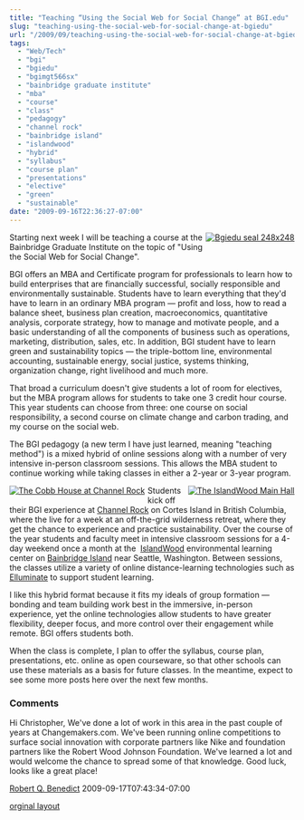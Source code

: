 ```yaml
---
title: "Teaching “Using the Social Web for Social Change” at BGI.edu"
slug: "teaching-using-the-social-web-for-social-change-at-bgiedu"
url: "/2009/09/teaching-using-the-social-web-for-social-change-at-bgiedu.html"
tags:
  - "Web/Tech"
  - "bgi"
  - "bgiedu"
  - "bgimgt566sx"
  - "bainbridge graduate institute"
  - "mba"
  - "course"
  - "class"
  - "pedagogy"
  - "channel rock"
  - "bainbridge island"
  - "islandwood"
  - "hybrid"
  - "syllabus"
  - "course plan"
  - "presentations"
  - "elective"
  - "green"
  - "sustainable"
date: "2009-09-16T22:36:27-07:00"
---
```

<p><a href="http://lifewithalacrity.blogs.com/.a/6a00d8341d8bc053ef0120a57769f5970b-pi" style="float: right;"><img alt="Bgiedu seal 248x248" border="0" class="at-xid-6a00d8341d8bc053ef0120a57769f5970b " src="http://lifewithalacrity.blogs.com/.a/6a00d8341d8bc053ef0120a57769f5970b-800wi" style="margin: 0px 0px 5px 5px;" title="Bgiedu seal 248x248" /></a> Starting next week I will be teaching a course at the Bainbridge Graduate Institute on the topic of &quot;Using the Social Web for Social Change&quot;.</p>
<p></p>
BGI offers an MBA and Certificate program for professionals to learn how to build enterprises that are financially successful, socially responsible and environmentally sustainable. Students have to learn everything that they&#39;d have to learn in an ordinary MBA program — profit and loss, how to read a balance sheet, business plan creation, macroeconomics, quantitative analysis, corporate strategy, how to manage and motivate people, and a basic understanding of all the components of business such as operations, marketing, distribution, sales, etc. In addition, BGI student have to learn green and sustainability topics — the triple-bottom line, environmental accounting, sustainable energy, social justice, systems thinking, organization change, right livelihood and much more.<p></p>
That broad a curriculum doesn&#39;t give students a lot of room for electives, but the MBA program allows for students to take one 3 credit hour course. This year students can choose from three: one course on social responsibility, a second course on climate change and carbon trading, and my course on the social web.<p></p>
The BGI pedagogy (a new term I have just learned, meaning &quot;teaching method&quot;) is a mixed hybrid of online sessions along with a number of very intensive in-person classroom sessions. This allows the MBA student to continue working while taking classes in either a 2-year or 3-year program.<p></p><a href="http://www.channelrock.ca/" style="float: left;"><img alt="The Cobb House at Channel Rock" class="at-xid-6a00d8341d8bc053ef0120a5cdf579970c " src="http://lifewithalacrity.blogs.com/.a/6a00d8341d8bc053ef0120a5cdf579970c-120wi" style="margin: 0px 5px 5px 0px;" /></a><a href="http://www.islandwood.org/" style="float: right;"><img alt="The IslandWood Main Hall" class="at-xid-6a00d8341d8bc053ef0120a5776c2e970b " src="http://lifewithalacrity.blogs.com/.a/6a00d8341d8bc053ef0120a5776c2e970b-120wi" style="margin: 0px 0px 5px 5px;" /></a> Students kick off their BGI experience at <a href="http://www.channelrock.ca/">Channel Rock</a> on Cortes Island in British Columbia, where the live for a week at an off-the-grid wilderness retreat, where they get the chance to experience and practice sustainability. Over the course of the year students and faculty meet in intensive classroom sessions for a 4-day weekend once a month at the &#0160;<a href="http://www.islandwood.org/">IslandWood</a> environmental learning center on <a href="http://www.bainbridgechamber.com/">Bainbridge Island</a> near Seattle, Washington. Between sessions, the classes utilize a variety of online distance-learning technologies such as <a href="http://www.elluminate.com/">Elluminate</a> to support student learning.<p></p>
I like this hybrid format because it fits my ideals of group formation — bonding and team building work best in the immersive, in-person experience, yet the online technologies allow students to have greater flexibility, deeper focus, and more control over their engagement while remote. BGI offers students both.<p></p>
When the class is complete, I plan to offer the syllabus, course plan, presentations, etc. online as open courseware, so that other schools can use these materials as a basis for future classes. In the meantime, expect to see some more posts here over the next few months.<p></p>
<p></p>
<footer><h3>Comments</h3>
<div class="u-comment h-cite">
<p class="p-content p-name">Hi Christopher,
We've done a lot of work in this area in the past couple of years at Changemakers.com.  We've been running online competitions to surface social innovation with corporate partners like Nike and foundation partners like the Robert Wood Johnson Foundation.  We've learned a lot and would welcome the chance to spread some of that knowledge.  Good luck, looks like a great place!
</p>
<a class="u-author h-card" href="http://www.changemakers.com">Robert Q. Benedict</a>
<time class="dt-published" datetime="2009-09-17T07:43:34-07:00">2009-09-17T07:43:34-07:00</time>
</div>
</footer>
<p class="previous"><a href="/previous/2009/09/teaching-using-the-social-web-for-social-change-at-bgiedu.html" rel="syndication">orginal layout</a></p>
